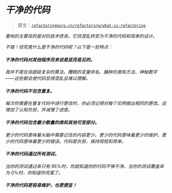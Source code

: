 # *干净的代码*

> 原文：[`refactoringguru.cn/refactoring/what-is-refactoring`](https://refactoringguru.cn/refactoring/what-is-refactoring)

*重构的主要目的是对抗技术债务。它将混乱转变为干净的代码和简单的设计。*

*不错！但究竟什么是干净的代码呢？以下是一些特点：*

#### *干净的代码对其他程序员来说是显而易见的。*

*我并不是在说超级复杂的算法。糟糕的变量命名、臃肿的类和方法、神秘数字——这些都会使代码显得混乱且难以理解。*

#### *干净的代码不包含重复。*

*每次你需要在重复代码中进行更改时，你必须记得对每个实例做出相同的更改。这增加了认知负担，并减慢了进度。*

#### *干净的代码包含最少数量的类和其他可变部分。*

*更少的代码意味着头脑中需要记住的内容更少。更少的代码意味着更少的维护。更少的代码意味着更少的错误。代码是负担，保持简短和简单。*

#### *干净的代码通过所有测试。*

*当你的测试通过率只有 95%时，你就知道你的代码不够干净。当你的测试覆盖率为 0%时，你知道你完蛋了。*

#### *干净的代码更容易维护，也更便宜！*
